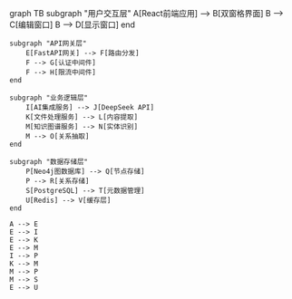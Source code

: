 graph TB
    subgraph "用户交互层"
        A[React前端应用] --> B[双窗格界面]
        B --> C[编辑窗口]
        B --> D[显示窗口]
    end
    
    subgraph "API网关层"
        E[FastAPI网关] --> F[路由分发]
        F --> G[认证中间件]
        F --> H[限流中间件]
    end
    
    subgraph "业务逻辑层"
        I[AI集成服务] --> J[DeepSeek API]
        K[文件处理服务] --> L[内容提取]
        M[知识图谱服务] --> N[实体识别]
        M --> O[关系抽取]
    end
    
    subgraph "数据存储层"
        P[Neo4j图数据库] --> Q[节点存储]
        P --> R[关系存储]
        S[PostgreSQL] --> T[元数据管理]
        U[Redis] --> V[缓存层]
    end
    
    A --> E
    E --> I
    E --> K
    E --> M
    I --> P
    K --> M
    M --> P
    M --> S
    E --> U